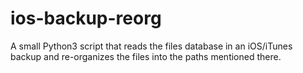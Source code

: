 # ios-backup-reorg
A small Python3 script that reads the files database in an iOS/iTunes backup and re-organizes the files into the paths mentioned there.
